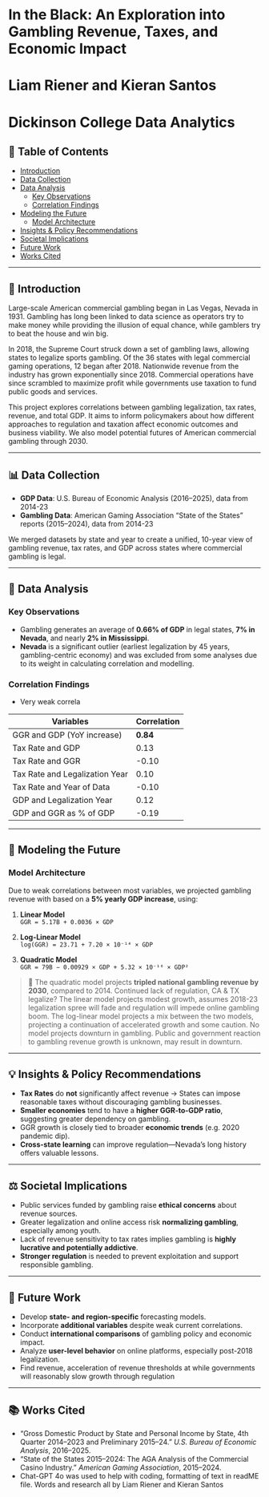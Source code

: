 
# In the Black: An Exploration into Gambling Revenue, Taxes, and Economic Impact
# Liam Riener and Kieran Santos
# Dickinson College Data Analytics

## 📑 Table of Contents

- [Introduction](#-introduction)
- [Data Collection](#-data-collection)
- [Data Analysis](#-data-analysis)
  - [Key Observations](#key-observations)
  - [Correlation Findings](#correlation-findings)
- [Modeling the Future](#-modeling-the-future)
  - [Model Architecture](#model-architecture)
- [Insights & Policy Recommendations](#-insights--policy-recommendations)
- [Societal Implications](#-societal-implications)
- [Future Work](#-future-work)
- [Works Cited](#-works-cited)

---

## 📘 Introduction

Large-scale American commercial gambling began in Las Vegas, Nevada in 1931. Gambling has long been linked to data science as operators try to make money while providing the illusion of equal chance, while gamblers try to beat the house and win big.

In 2018, the Supreme Court struck down a set of gambling laws, allowing states to legalize sports gambling. Of the 36 states with legal commercial gaming operations, 12 began after 2018. Nationwide revenue from the industry has grown exponentially since 2018. Commercial operations have since scrambled to maximize profit while governments use taxation to fund public goods and services.

This project explores correlations between gambling legalization, tax rates, revenue, and total GDP. It aims to inform policymakers about how different approaches to regulation and taxation affect economic outcomes and business viability. We also model potential futures of American commercial gambling through 2030.

---

## 📊 Data Collection

- **GDP Data**: U.S. Bureau of Economic Analysis (2016–2025), data from 2014-23
- **Gambling Data**: American Gaming Association “State of the States” reports (2015–2024), data from 2014-23

We merged datasets by state and year to create a unified, 10-year view of gambling revenue, tax rates, and GDP across states where commercial gambling is legal.

---

## 🔎 Data Analysis

### Key Observations

- Gambling generates an average of **0.66% of GDP** in legal states, **7% in Nevada**, and nearly **2% in Mississippi**.
- **Nevada** is a significant outlier (earliest legalization by 45 years, gambling-centric economy) and was excluded from some analyses due to its weight in calculating correlation and modelling.

### Correlation Findings

- Very weak correla

| Variables                            | Correlation |
|-------------------------------------|-------------|
| GGR and GDP (YoY increase)          | **0.84**    |
| Tax Rate and GDP                    | 0.13        |
| Tax Rate and GGR                    | -0.10       |
| Tax Rate and Legalization Year      | 0.10        |
| Tax Rate and Year of Data           | -0.10       |
| GDP and Legalization Year           | 0.12        |
| GDP and GGR as % of GDP             | -0.19       |

---

## 🔮 Modeling the Future

### Model Architecture

Due to weak correlations between most variables, we projected gambling revenue with based on a **5% yearly GDP increase**, using:

1. **Linear Model**  
   `GGR = 5.17B + 0.0036 × GDP`

2. **Log-Linear Model**  
   `log(GGR) = 23.71 + 7.20 × 10⁻¹⁴ × GDP`

3. **Quadratic Model**  
   `GGR = 79B − 0.00929 × GDP + 5.32 × 10⁻¹⁶ × GDP²`

> 🔮 The quadratic model projects **tripled national gambling revenue by 2030**, compared to 2014. Continued lack of regulation, CA & TX legalize?
> The linear model projects modest growth, assumes 2018-23 legalization spree will fade and regulation will impede online gambling boom.
> The log-linear model projects a mix between the two models, projecting a continuation of accelerated growth and some caution.
> No model projects downturn in gambling. Public and government reaction to gambling revenue growth is unknown, may result in downturn.

---

## 💡 Insights & Policy Recommendations

- **Tax Rates** do **not** significantly affect revenue → States can impose reasonable taxes without discouraging gambling businesses.
- **Smaller economies** tend to have a **higher GGR-to-GDP ratio**, suggesting greater dependency on gambling.
- GGR growth is closely tied to broader **economic trends** (e.g. 2020 pandemic dip).
- **Cross-state learning** can improve regulation—Nevada’s long history offers valuable lessons.

---

## ⚖️ Societal Implications

- Public services funded by gambling raise **ethical concerns** about revenue sources.
- Greater legalization and online access risk **normalizing gambling**, especially among youth.
- Lack of revenue sensitivity to tax rates implies gambling is **highly lucrative and potentially addictive**.
- **Stronger regulation** is needed to prevent exploitation and support responsible gambling.

---

## 🔭 Future Work

- Develop **state- and region-specific** forecasting models.
- Incorporate **additional variables** despite weak current correlations.
- Conduct **international comparisons** of gambling policy and economic impact.
- Analyze **user-level behavior** on online platforms, especially post-2018 legalization.
- Find revenue, acceleration of revenue thresholds at while governments will reasonably slow growth through regulation

---

## 📚 Works Cited

- “Gross Domestic Product by State and Personal Income by State, 4th Quarter 2014–2023 and Preliminary 2015–24.” *U.S. Bureau of Economic Analysis*, 2016–2025.
- “State of the States 2015–2024: The AGA Analysis of the Commercial Casino Industry.” *American Gaming Association*, 2015–2024.
- Chat-GPT 4o was used to help with coding, formatting of text in readME file. Words and research all by Liam Riener and Kieran Santos
